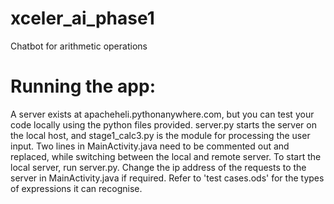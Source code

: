 # xceler_ai_phase1
Chatbot for arithmetic operations

# Running the app:
A server exists at apacheheli.pythonanywhere.com, but you can test your code locally using the python files provided.
server.py starts the server on the local host, and stage1_calc3.py is the module for processing the user input.
Two lines in MainActivity.java need to be commented out and replaced, while switching between the local and remote server.
To start the local server, run server.py. Change the ip address of the requests to the server in MainActivity.java if required.
Refer to 'test cases.ods' for the types of expressions it can recognise.
